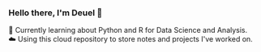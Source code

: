 ### Hello there, I'm Deuel 🐼

📝 Currently learning about Python and R for Data Science and Analysis.  
☁️ Using this cloud repository to store notes and projects I've worked on.

<!---
Deuellau/Deuellau is a ✨ special ✨ repository because its `README.md` (this file) appears on your GitHub profile.
You can click the Preview link to take a look at your changes.
--->
